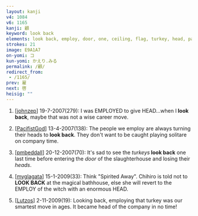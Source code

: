 ```yaml
---
layout: kanji
v4: 1084
v6: 1165
kanji: 顧
keyword: look back
elements: look back, employ, door, one, ceiling, flag, turkey, head, page, one, ceiling, drop, shellfish, shell, clam, oyster, eye, animal legs, eight
strokes: 21
image: E9A1A7
on-yomi: コ
kun-yomi: かえり.みる
permalink: /顧/
redirect_from:
 - /1165/
prev: 雇
next: 啓
heisig: ""
---
```


1) [<a href="http://kanji.koohii.com/profile/johnzep">johnzep</a>] 19-7-2007(279): I was EMPLOYED to give HEAD...when I<strong> look back</strong>, maybe that was not a wise career move.

2) [<a href="http://kanji.koohii.com/profile/PacifistGod">PacifistGod</a>] 13-4-2007(138): The people we employ are always turning their heads to<strong> look back</strong>. They don&#039;t want to be caught playing solitare on company time.

3) [<a href="http://kanji.koohii.com/profile/pmbeddall">pmbeddall</a>] 20-12-2007(70): It&#039;s sad to see the <em>turkeys</em><strong> look back</strong> one last time before entering the <em>door</em> of the slaughterhouse and losing their <em>heads</em>.

4) [<a href="http://kanji.koohii.com/profile/myglagata">myglagata</a>] 15-1-2009(33): Think &quot;Spirited Away&quot;. Chihiro is told not to<strong> LOOK BACK</strong> at the magical bathhouse, else she will revert to the EMPLOY of the witch with an enormous HEAD.

5) [<a href="http://kanji.koohii.com/profile/Lutzos">Lutzos</a>] 2-11-2009(19): Looking back, employing that turkey was our smartest move in ages. It became head of the company in no time!

